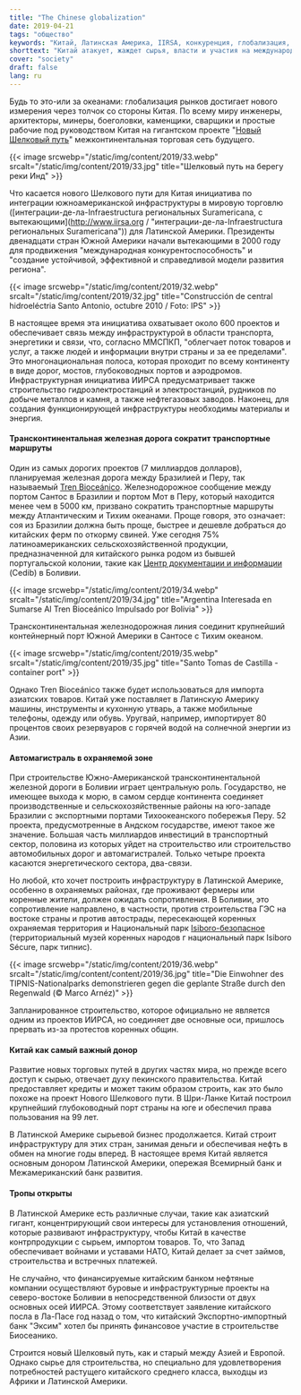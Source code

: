 ```yaml
---
title: "The Chinese globalization"
date: 2019-04-21
tags: "общество"
keywords: "Китай, Латинская Америка, IIRSA, конкуренция, глобализация, переулок, инфраструктура, мировая торговля, транспорт, Engerie, связь, Сантос, Эквадор, Боливия, Перу"
shorttext: "Китай атакует, жаждет сырья, власти и участия на международном уровне."
cover: "society"
draft: false
lang: ru
---
```


Будь то это-или за океанами: глобализация рынков достигает нового измерения через толчок со стороны Китая. По всему миру инженеры, архитекторы, минеры, боеголовки, каменщики, сварщики и простые рабочие под руководством Китая на гигантском проекте "[Новый Шелковый путь](http://china.org.cn/business/node_7207419.htm "Экономический пояс Шелкового пути")" межконтинентальная торговая сеть будущего.

{{< image srcwebp="/static/img/content/2019/33.webp" srcalt="/static/img/content/2019/33.jpg" title="Шелковый путь на берегу реки Инд" >}}

Что касается нового Шелкового пути для Китая инициатива по интеграции южноамериканской инфраструктуры в мировую торговлю ([интеграции-де-ла-Infraestructura региональных Suramericana, с вытекающими](http://www.iirsa.org / "интеграции-де-ла-Infraestructura региональных Suramericana")) для Латинской Америки. Президенты двенадцати стран Южной Америки начали вытекающими в 2000 году для продвижения "международная конкурентоспособность" и "создание устойчивой, эффективной и справедливой модели развития региона".

{{< image srcwebp="/static/img/content/2019/32.webp" srcalt="/static/img/content/2019/32.jpg" title="Construcción de central hidroeléctria Santo Antonio, octubre 2010 / Foto: IPS" >}}

В настоящее время эта инициатива охватывает около 600 проектов и обеспечивает связь между инфраструктурой в области транспорта, энергетики и связи, что, согласно ММСПКП, "облегчает поток товаров и услуг, а также людей и информации внутри страны и за ее пределами". Это многонациональная полоса, которая проходит по всему континенту в виде дорог, мостов, глубоководных портов и аэродромов. Инфраструктурная инициатива ИИРСА предусматривает также строительство гидроэлектростанций и электростанций, рудников по добыче металлов и камня, а также нефтегазовых заводов. Наконец, для создания функционирующей инфраструктуры необходимы материалы и энергия.

#### Трансконтинентальная железная дорога сократит транспортные маршруты

Один из самых дорогих проектов (7 миллиардов долларов), планируемая железная дорога между Бразилией и Перу, так называемый [Tren Bioceánico](http://www.iirsa.org/proyectos/detalle_proyecto.aspx?h=1351 "Tren Bioceánico"). Железнодорожное сообщение между портом Сантос в Бразилии и портом Мот в Перу, который находится менее чем в 5000 км, призвано сократить транспортные маршруты между Атлантическим и Тихим океанами. Проще говоря, это означает: соя из Бразилии должна быть проще, быстрее и дешевле добраться до китайских ферм по откорму свиней. Уже сегодня 75% латиноамериканских сельскохозяйственной продукции, предназначенной для китайского рынка родом из бывшей португальской колонии, такие как [Центр документации и информации](https://cedib.org/ "CEDIB Эс УНА независимая организация гражданской грех ánimo lucro де дие Бринда от 1970 сервисиос де информации г консульта документальные СОБРе социальных Темас де Боливия г Америка Латина кон УНА Мирада crítica") (Cedib) в Боливии.

{{< image srcwebp="/static/img/content/2019/34.webp" srcalt="/static/img/content/2019/34.jpg" title="Argentina Interesada en Sumarse Al Tren Bioceánico Impulsado por Bolivia" >}}

Трансконтинентальная железнодорожная линия соединит крупнейший контейнерный порт Южной Америки в Сантосе с Тихим океаном.

{{< image srcwebp="/static/img/content/2019/35.webp" srcalt="/static/img/content/2019/35.jpg" title="Santo Tomas de Castilla - container port" >}}

Однако Tren Bioceánico также будет использоваться для импорта азиатских товаров. Китай уже поставляет в Латинскую Америку машины, инструменты и кухонную утварь, а также мобильные телефоны, одежду или обувь. Уругвай, например, импортирует 80 процентов своих резервуаров с горячей водой на солнечной энергии из Азии.

#### Автомагистраль в охраняемой зоне

При строительстве Южно-Американской трансконтинентальной железной дороги в Боливии играет центральную роль. Государство, не имеющее выхода к морю, в самом сердце континента соединяет производственные и сельскохозяйственные районы на юго-западе Бразилии с экспортными портами Тихоокеанского побережья Перу. 52 проекта, предусмотренные в Андском государстве, имеют такое же значение. Большая часть миллиардов инвестиций в транспортный сектор, половина из которых уйдет на строительство или строительство автомобильных дорог и автомагистралей. Только четыре проекта касаются энергетического сектора, два-связи.

Но любой, кто хочет построить инфраструктуру в Латинской Америке, особенно в охраняемых районах, где проживают фермеры или коренные жители, должен ожидать сопротивления. В Боливии, это сопротивление направлено, в частности, против строительства ГЭС на востоке страны и против автострады, пересекающей коренных охраняемая территория и Национальный парк [Isiboro-безопасное](http://www.parkswatch.org/parkprofile.php?l=eng&country=bol&park=isnp&page=inf# "Isiboro Sécure") (территориальный музей коренных народов г национальный парк Isiboro Sécure, парк типнис).

{{< image srcwebp="/static/img/content/2019/36.webp" srcalt="/static/img/content/content/2019/36.jpg" title="Die Einwohner des TIPNIS-Nationalparks demonstrieren gegen die geplante Straße durch den Regenwald (© Marco Arnéz)" >}}

Запланированное строительство, которое официально не является одним из проектов ИИРСА, но соединяет две основные оси, пришлось прервать из-за протестов коренных общин.

#### Китай как самый важный донор

Развитие новых торговых путей в других частях мира, но прежде всего доступ к сырью, отвечает духу пекинского правительства. Китай предоставляет кредиты и может таким образом строить, как это было похоже на проект Нового Шелкового пути. В Шри-Ланке Китай построил крупнейший глубоководный порт страны на юге и обеспечил права пользования на 99 лет. 

В Латинской Америке сырьевой бизнес продолжается. Китай строит инфраструктуру для этих стран, занимая деньги и обеспечивая нефть в обмен на многие годы вперед. В настоящее время Китай является основным донором Латинской Америки, опережая Всемирный банк и Межамериканский банк развития.

#### Тропы открыты

В Латинской Америке есть различные случаи, такие как азиатский гигант, концентрирующий свои интересы для установления отношений, которые развивают инфраструктуру, чтобы Китай в качестве контрпродукции с сырьем, импортом товаров. То, что Запад обеспечивает войнами и уставами НАТО, Китай делает за счет займов, строительства и встречных платежей. 

Не случайно, что финансируемые китайским банком нефтяные компании осуществляют буровые и инфраструктурные проекты на северо-востоке Боливии в непосредственной близости от двух основных осей ИИРСА. Этому соответствует заявление китайского посла в Ла-Пасе год назад о том, что китайский Экспортно-импортный банк "Эксим" хотел бы принять финансовое участие в строительстве Биосеанико.

Строится новый Шелковый путь, как и старый между Азией и Европой. Однако сырье для строительства, но специально для удовлетворения потребностей растущего китайского среднего класса, выходцы из Африки и Латинской Америки. 

